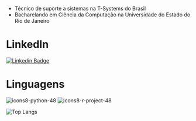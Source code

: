 - Técnico de suporte a sistemas na T-Systems do Brasil
- Bacharelando em Ciência da Computação na Universidade do Estado do Rio de Janeiro

# LinkedIn
[![Linkedin Badge](https://img.shields.io/badge/Linkedin-323330?style=for-the-badge&logo=linkedin&logoColor=blue)](https://www.linkedin.com/in/rafaelmanteigabalbino/) &nbsp;

# Linguagens
![icons8-python-48](https://user-images.githubusercontent.com/25599308/219158898-43964b1f-e7b9-479c-9d42-551d5b244e28.png)
![icons8-r-project-48](https://user-images.githubusercontent.com/25599308/219160932-e07da749-8620-4abb-9c80-f2bb6f39b230.png)

![Top Langs](https://github-readme-stats.vercel.app/api/top-langs/?username=fael0306&layout=compact)

